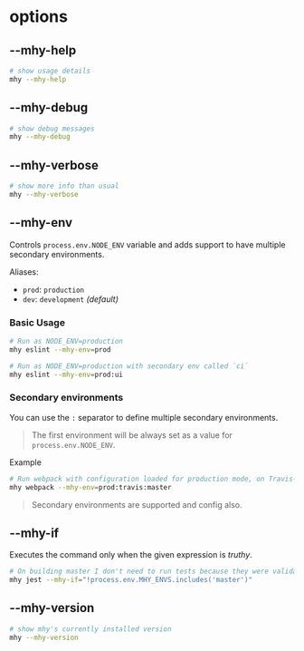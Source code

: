 # options

## --mhy-help

```bash
# show usage details
mhy --mhy-help
```

## --mhy-debug

```bash
# show debug messages
mhy --mhy-debug
```

## --mhy-verbose

```bash
# show more info than usual
mhy --mhy-verbose
```

## --mhy-env

Controls `process.env.NODE_ENV` variable and adds support to have
multiple secondary environments.

Aliases:

-   `prod`: `production`
-   `dev`: `development` _(default)_

### Basic Usage

```bash
# Run as NODE_ENV=production
mhy eslint --mhy-env=prod

# Run as NODE_ENV=production with secondary env called `ci`
mhy eslint --mhy-env=prod:ui
```

### Secondary environments

You can use the `:` separator to define multiple secondary environments.

> The first environment will be always set as a value for
> `process.env.NODE_ENV`.

Example

```bash
# Run webpack with configuration loaded for production mode, on Travis-CI only for the master branch.
mhy webpack --mhy-env=prod:travis:master
```

> Secondary environments are supported and config also.

## --mhy-if

Executes the command only when the given expression is _truthy_.

```bash
# On building master I don't need to run tests because they were validated before pull requests
mhy jest --mhy-if="!process.env.MHY_ENVS.includes('master')"
```

## --mhy-version

```bash
# show mhy's currently installed version
mhy --mhy-version
```
